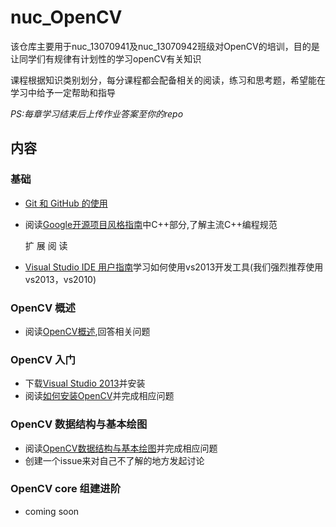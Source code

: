 # nuc_OpenCV 

该仓库主要用于nuc_13070941及nuc_13070942班级对OpenCV的培训，目的是让同学们有规律有计划性的学习openCV有关知识

课程根据知识类别划分，每分课程都会配备相关的阅读，练习和思考题，希望能在学习中给予一定帮助和指导

*PS:每章学习结束后上传作业答案至你的repo*

## 内容

### 基础

 - [Git 和 GitHub 的使用](Basic/git-and-github.md)
 - 阅读[Google开源项目风格指南](http://zh-google-styleguide.readthedocs.org/en/latest/contents/)中C++部分,了解主流C++编程规范
 
 	扩 展 阅 读
 
 - [Visual Studio IDE 用户指南](https://msdn.microsoft.com/zh-cn/library/dn762121.aspx)学习如何使用vs2013开发工具(我们强烈推荐使用vs2013，vs2010)
 
### OpenCV 概述

 - 阅读[OpenCV概述](OverView/opencv_overview.md),回答相关问题
 
### OpenCV 入门

- 下载[Visual Studio 2013](http://msdn.itellyou.cn/)并安装
- 阅读[如何安装OpenCV](Begin/begin.md)并完成相应问题

### OpenCV 数据结构与基本绘图

- 阅读[OpenCV数据结构与基本绘图](OpenCVLean/opencvlean.md)并完成相应问题
- 创建一个issue来对自己不了解的地方发起讨论

### OpenCV core 组建进阶

- coming soon


